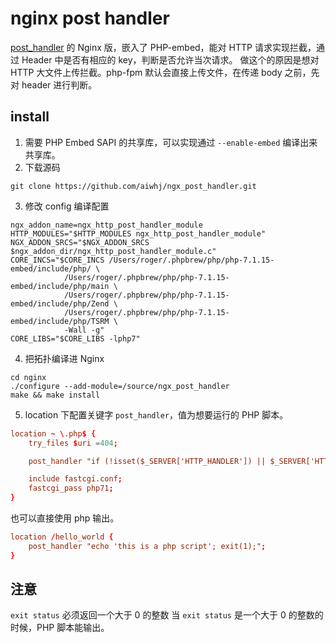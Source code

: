 nginx post handler
=====
[post_handler](https://github.com/aiwhj/post_handler.git) 的 Nginx 版，嵌入了 PHP-embed，能对 HTTP 请求实现拦截，通过 Header 中是否有相应的 key，判断是否允许当次请求。
做这个的原因是想对 HTTP 大文件上传拦截。php-fpm 默认会直接上传文件，在传递 body 之前，先对 header 进行判断。

## install
1. 需要 PHP Embed SAPI 的共享库，可以实现通过 `--enable-embed` 编译出来共享库。
2. 下载源码
```shell
git clone https://github.com/aiwhj/ngx_post_handler.git
```
3. 修改 config 编译配置
```shell
ngx_addon_name=ngx_http_post_handler_module
HTTP_MODULES="$HTTP_MODULES ngx_http_post_handler_module"
NGX_ADDON_SRCS="$NGX_ADDON_SRCS $ngx_addon_dir/ngx_http_post_handler_module.c"
CORE_INCS="$CORE_INCS /Users/roger/.phpbrew/php/php-7.1.15-embed/include/php/ \
            /Users/roger/.phpbrew/php/php-7.1.15-embed/include/php/main \
            /Users/roger/.phpbrew/php/php-7.1.15-embed/include/php/Zend \
            /Users/roger/.phpbrew/php/php-7.1.15-embed/include/php/TSRM \
            -Wall -g"
CORE_LIBS="$CORE_LIBS -lphp7"

```
4. 把拓扑编译进 Nginx
```shell
cd nginx
./configure --add-module=/source/ngx_post_handler
make && make install
```
5. location 下配置关键字 `post_handler`，值为想要运行的 PHP 脚本。
```conf
location ~ \.php$ {
    try_files $uri =404;

    post_handler "if (!isset($_SERVER['HTTP_HANDLER']) || $_SERVER['HTTP_HANDLER'] != 'post') { echo 'do not receive the body' . PHP_EOL; exit(1); }";

    include fastcgi.conf;
    fastcgi_pass php71;
}
```
也可以直接使用 php 输出。
```conf
location /hello_world {
    post_handler "echo 'this is a php script'; exit(1);";
}
```
## 注意
`exit status` 必须返回一个大于 0 的整数
当 `exit status` 是一个大于 0 的整数的时候，PHP 脚本能输出。
